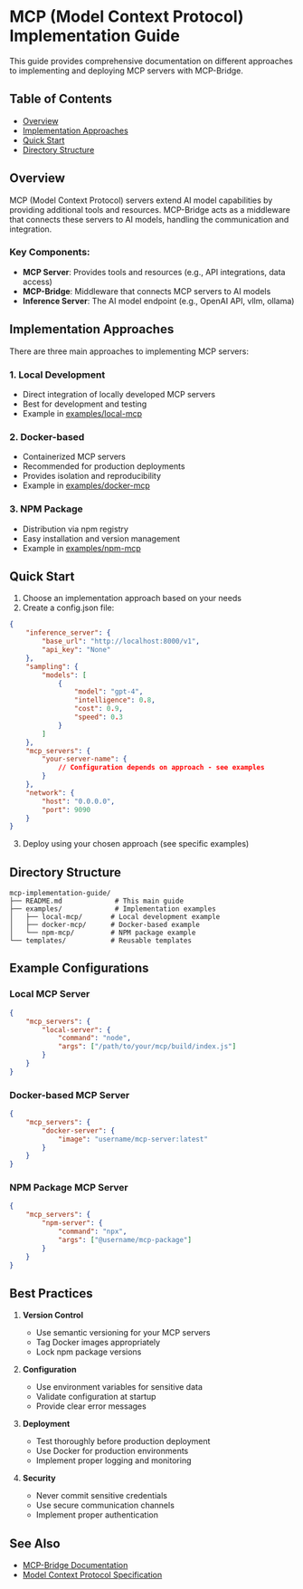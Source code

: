 # MCP (Model Context Protocol) Implementation Guide

This guide provides comprehensive documentation on different approaches to implementing and deploying MCP servers with MCP-Bridge.

## Table of Contents
- [Overview](#overview)
- [Implementation Approaches](#implementation-approaches)
- [Quick Start](#quick-start)
- [Directory Structure](#directory-structure)

## Overview

MCP (Model Context Protocol) servers extend AI model capabilities by providing additional tools and resources. MCP-Bridge acts as a middleware that connects these servers to AI models, handling the communication and integration.

### Key Components:
- **MCP Server**: Provides tools and resources (e.g., API integrations, data access)
- **MCP-Bridge**: Middleware that connects MCP servers to AI models
- **Inference Server**: The AI model endpoint (e.g., OpenAI API, vllm, ollama)

## Implementation Approaches

There are three main approaches to implementing MCP servers:

### 1. Local Development
- Direct integration of locally developed MCP servers
- Best for development and testing
- Example in [examples/local-mcp](examples/local-mcp)

### 2. Docker-based
- Containerized MCP servers
- Recommended for production deployments
- Provides isolation and reproducibility
- Example in [examples/docker-mcp](examples/docker-mcp)

### 3. NPM Package
- Distribution via npm registry
- Easy installation and version management
- Example in [examples/npm-mcp](examples/npm-mcp)

## Quick Start

1. Choose an implementation approach based on your needs
2. Create a config.json file:
```json
{
    "inference_server": {
        "base_url": "http://localhost:8000/v1",
        "api_key": "None"
    },
    "sampling": {
        "models": [
            {
                "model": "gpt-4",
                "intelligence": 0.8,
                "cost": 0.9,
                "speed": 0.3
            }
        ]
    },
    "mcp_servers": {
        "your-server-name": {
            // Configuration depends on approach - see examples
        }
    },
    "network": {
        "host": "0.0.0.0",
        "port": 9090
    }
}
```

3. Deploy using your chosen approach (see specific examples)

## Directory Structure

```
mcp-implementation-guide/
├── README.md             # This main guide
├── examples/             # Implementation examples
│   ├── local-mcp/       # Local development example
│   ├── docker-mcp/      # Docker-based example
│   └── npm-mcp/         # NPM package example
└── templates/           # Reusable templates
```

## Example Configurations

### Local MCP Server
```json
{
    "mcp_servers": {
        "local-server": {
            "command": "node",
            "args": ["/path/to/your/mcp/build/index.js"]
        }
    }
}
```

### Docker-based MCP Server
```json
{
    "mcp_servers": {
        "docker-server": {
            "image": "username/mcp-server:latest"
        }
    }
}
```

### NPM Package MCP Server
```json
{
    "mcp_servers": {
        "npm-server": {
            "command": "npx",
            "args": ["@username/mcp-package"]
        }
    }
}
```

## Best Practices

1. **Version Control**
   - Use semantic versioning for your MCP servers
   - Tag Docker images appropriately
   - Lock npm package versions

2. **Configuration**
   - Use environment variables for sensitive data
   - Validate configuration at startup
   - Provide clear error messages

3. **Deployment**
   - Test thoroughly before production deployment
   - Use Docker for production environments
   - Implement proper logging and monitoring

4. **Security**
   - Never commit sensitive credentials
   - Use secure communication channels
   - Implement proper authentication

## See Also
- [MCP-Bridge Documentation](https://github.com/yourusername/MCP-Bridge)
- [Model Context Protocol Specification](https://modelcontextprotocol.info/)
